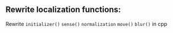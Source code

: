 ## Rewrite localization functions:
   Rewrite `initializer()` `sense()` `normalization` `move()` `blur()` in cpp
